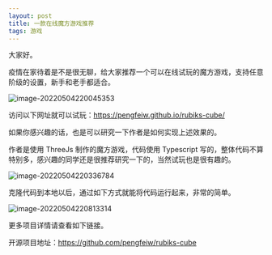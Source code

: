 ```yaml
---
layout: post
title: 一款在线魔方游戏推荐
tags: 游戏
---
```


大家好。

疫情在家待着是不是很无聊，给大家推荐一个可以在线试玩的魔方游戏，支持任意阶级的设置，新手和老手都适合。

![image-20220504220045353](https://7465-test-3c9b5e-1-1301419220.tcb.qcloud.la/images/compress_image-20220504220045353.png)

访问以下网址就可以试玩：https://pengfeiw.github.io/rubiks-cube/

如果你感兴趣的话，也是可以研究一下作者是如何实现上述效果的。

作者是使用 ThreeJs 制作的魔方游戏，代码使用 Typescript 写的，整体代码不算特别多，感兴趣的同学还是很推荐研究一下的，当然试玩也是很有趣的。

![image-20220504220336784](https://7465-test-3c9b5e-1-1301419220.tcb.qcloud.la/images/compress_image-20220504220336784.png)

克隆代码到本地以后，通过如下方式就能将代码运行起来，非常的简单。

![image-20220504220813314](https://7465-test-3c9b5e-1-1301419220.tcb.qcloud.la/images/compress_image-20220504220813314.png)

更多项目详情请查看如下链接。

开源项目地址：https://github.com/pengfeiw/rubiks-cube

